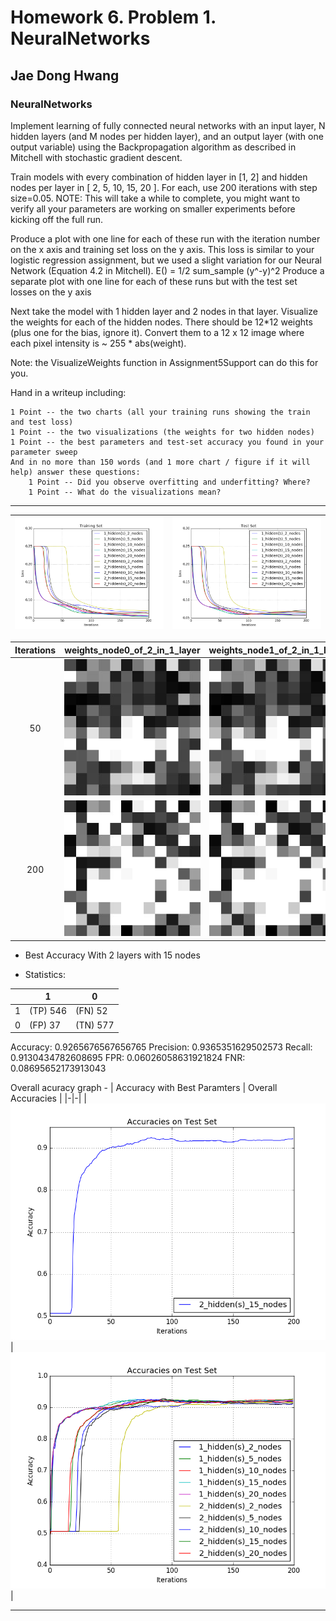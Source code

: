 # Homework 6. Problem 1. NeuralNetworks

## Jae Dong Hwang

### NeuralNetworks

Implement learning of fully connected neural networks with an input layer, N hidden layers (and M nodes per hidden layer), and an output layer (with one output variable) using the Backpropagation algorithm as described in Mitchell with stochastic gradient descent.

Train models with every combination of hidden layer in [1, 2] and hidden nodes per layer in [ 2, 5, 10, 15, 20 ]. For each, use 200 iterations with step size=0.05. NOTE: This will take a while to complete, you might want to verify all your parameters are working on smaller experiments before kicking off the full run.

Produce a plot with one line for each of these run with the iteration number on the x axis and training set loss on the y axis. This loss is similar to your logistic regression assignment, but we used a slight variation for our Neural Network (Equation 4.2 in Mitchell). E() = 1/2 sum_sample (y^-y)^2 Produce a separate plot with one line for each of these runs but with the test set losses on the y axis

Next take the model with 1 hidden layer and 2 nodes in that layer. Visualize the weights for each of the hidden nodes. There should be 12*12 weights (plus one for the bias, ignore it). Convert them to a 12 x 12 image where each pixel intensity is ~ 255 * abs(weight).

Note: the VisualizeWeights function in Assignment5Support can do this for you.

Hand in a writeup including:

    1 Point -- the two charts (all your training runs showing the train and test loss)
    1 Point -- the two visualizations (the weights for two hidden nodes)
    1 Point -- the best parameters and test-set accuracy you found in your parameter sweep
    And in no more than 150 words (and 1 more chart / figure if it will help) answer these questions:
        1 Point -- Did you observe overfitting and underfitting? Where?
        1 Point -- What do the visualizations mean?

***

|![prob1_training_loss.png](prob1_training_loss.png) | ![prob1_test_loss.png](prob1_test_loss.png)|
|-|-|

| Iterations |weights_node0_of_2_in_1_layer |weights_node1_of_2_in_1_layer |
|:-:|-|-|
|50 |![weights_node0_of_2_in_1_layer_iter50](weights_node0_of_2_in_1_layer_iter50.jpg) | ![weights_node0_of_2_in_1_layer_iter50](weights_node0_of_2_in_1_layer_iter50.jpg) |
|200 |![weights_node0_of_2_in_1_layer](weights_node0_of_2_in_1_layer.jpg) | ![weights_node1_of_2_in_1_layer](weights_node1_of_2_in_1_layer.jpg) |


* Best Accuracy With 2 layers with 15 nodes

* Statistics: 

|     | 1        | 0        |
| --- | -------- | -------- |
| 1   | (TP) 546 | (FN) 52  |
| 0   | (FP) 37  | (TN) 577 |
Accuracy: 0.9265676567656765
Precision: 0.9365351629502573
Recall: 0.9130434782608695
FPR: 0.06026058631921824
FNR: 0.08695652173913043

Overall acuracy graph - 
| Accuracy with Best Paramters | Overall Accuracies |
|-|-|
|![prob1_test_accuracy_2_15](prob1_test_accuracy_2_15.png) | ![prob1_test_accuracy_2_20](prob1_test_accuracy_2_20.png)|


***